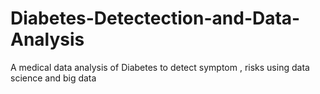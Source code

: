# Diabetes-Detectection-and-Data-Analysis
A medical data  analysis of Diabetes to detect symptom , risks using data science and big data
